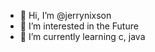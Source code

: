 - 👋 Hi, I’m @jerrynixson
- 👀 I’m interested in the Future
- 🌱 I’m currently learning c, java

<!---
jerrynixson/jerrynixson is a ✨ special ✨ repository because its `README.md` (this file) appears on your GitHub profile.
You can click the Preview link to take a look at your changes.
--->
